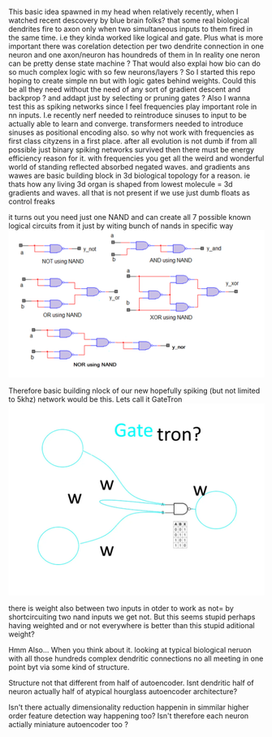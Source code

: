 This basic idea spawned in my head when relatively recently, when I watched recent descovery by blue brain folks? that some real biological dendrites fire to axon only when two simultaneous inputs to them fired in the same time. i.e they kinda worked like logical and  gate. Plus what is more important there was corelation detection per two dendrite connection in one neuron and one axon/neuron has houndreds of them in 
In reality one neron can be pretty dense state machine ? That would also explai how bio can do so much complex logic with so few neurons/layers ? So I started this repo hoping to create simple nn  but with logic gates behind weights. Could this be all they need without the need of any sort of gradient descent and backprop ? and addapt just by selecting or pruning gates ? Also I wanna test this as spiking networks since I feel frequencies play important role in nn inputs. I.e recently nerf needed to reintroduce sinuses to input to be actually able to learn and converge. transformers needed to introduce sinuses as positional encoding also. so why not work with frequencies as first class cityzens in a first place. after all evolution is not dumb if from all possible just binary spiking networks survived then there must be energy efficiency reason for it. with frequencies you get all the weird and wonderful world of standing reflected absorbed negated waves.
and gradients ans wawes are basic building block in 3d biological topology for a reason. ie thats how any living 3d organ is shaped from lowest molecule = 3d gradients and waves. all that is not present if we use just dumb floats as control freaks

it turns out you need just one NAND and can create all 7 possible known logical circuits from it just by witing bunch of nands in specific way
![](What-are-basic-logic-gates-figure-3.webp)

Therefore basic building nlock of our new hopefully spiking (but not limited to 5khz) network would be this.
Lets call it GateTron
![gatetron?](gatetron.webp)

there is weight also between two inputs in otder to work as not= by shortcircuiting two nand inputs we get not. But this seems stupid perhaps having weighted and or not everywhere is better than this stupid aditional weight?

Hmm Also...
When you think about it. looking at typical biological neruon with all those hundreds complex dendritic connections no all meeting in one point byt via some kind of structure.

Structure not that different from half of autoencoder.
Isnt dendritic half of neuron actually half of atypical hourglass autoencoder architecture?

Isn't there actually dimensionality reduction happenin in simmilar higher order feature detection way happening too?
Isn't therefore each neuron actially miniature autoencoder too ?

